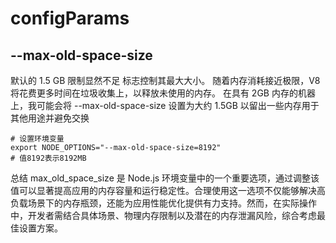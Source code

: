 # configParams

## --max-old-space-size

默认的 1.5 GB 限制显然不足
标志控制其最大大小。 随着内存消耗接近极限，V8 将花费更多时间在垃圾收集上，以释放未使用的内存。
在具有 2GB 内存的机器上，我可能会将 --max-old-space-size 设置为大约 1.5GB 以留出一些内存用于其他用途并避免交换

```
# 设置环境变量
export NODE_OPTIONS="--max-old-space-size=8192"
# 值8192表示8192MB
```

总结
max_old_space_size 是 Node.js 环境变量中的一个重要选项，通过调整该值可以显著提高应用的内存容量和运行稳定性。合理使用这一选项不仅能够解决高负载场景下的内存瓶颈，还能为应用性能优化提供有力支持。然而，在实际操作中，开发者需结合具体场景、物理内存限制以及潜在的内存泄漏风险，综合考虑最佳设置方案。
